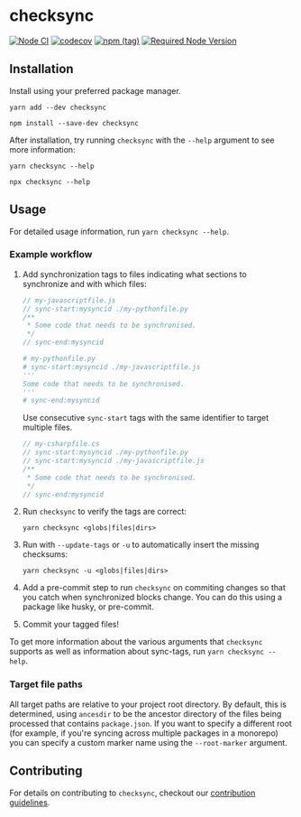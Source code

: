 # checksync

[![Node CI](https://github.com/somewhatabstract/checksync/workflows/Node%20CI/badge.svg)](https://github.com/somewhatabstract/checksync/actions) [![codecov](https://codecov.io/gh/somewhatabstract/checksync/branch/main/graph/badge.svg)](https://codecov.io/gh/somewhatabstract/checksync) [![npm (tag)](https://img.shields.io/npm/v/checksync/latest)](https://www.npmjs.com/package/checksync) [![Required Node Version](https://img.shields.io/node/v/checksync/latest)](https://www.npmjs.com/package/checksync)

## Installation

Install using your preferred package manager.

```shell
yarn add --dev checksync
```

```shell
npm install --save-dev checksync
```

After installation, try running `checksync` with the `--help` argument to see more information:

```shell
yarn checksync --help
```

```shell
npx checksync --help
```

## Usage

For detailed usage information, run `yarn checksync --help`.

### Example workflow

1. Add synchronization tags to files indicating what sections to synchronize and with which files:

    ```javascript
    // my-javascriptfile.js
    // sync-start:mysyncid ./my-pythonfile.py
    /**
     * Some code that needs to be synchronised.
     */
    // sync-end:mysyncid
    ```

    ```python
    # my-pythonfile.py
    # sync-start:mysyncid ./my-javascriptfile.js
    '''
    Some code that needs to be synchronised.
    '''
    # sync-end:mysyncid
    ```

    Use consecutive `sync-start` tags with the same identifier to target multiple files.

    ```c#
    // my-csharpfile.cs
    // sync-start:mysyncid ./my-pythonfile.py
    // sync-start:mysyncid ./my-javascriptfile.js
    /**
     * Some code that needs to be synchronised.
     */
    // sync-end:mysyncid
    ```

1. Run `checksync` to verify the tags are correct:

    ```shell
    yarn checksync <globs|files|dirs>
    ```

1. Run with `--update-tags` or `-u` to automatically insert the missing checksums:

    ```shell
    yarn checksync -u <globs|files|dirs>
    ```

1. Add a pre-commit step to run `checksync` on commiting changes so that you catch when synchronized blocks change.
    You can do this using a package like husky, or pre-commit.

1. Commit your tagged files!

To get more information about the various arguments that `checksync` supports as well as information about sync-tags, run `yarn checksync --help`.

### Target file paths

All target paths are relative to your project root directory. By default, this is determined, using `ancesdir` to be the ancestor directory of the files being processed that contains `package.json`. If you want to specify a different root (for example, if you're syncing across multiple packages in a monorepo) you can specify a custom marker name using the `--root-marker` argument.

## Contributing

For details on contributing to `checksync`, checkout our [contribution guidelines](CONTRIBUTING.md).
